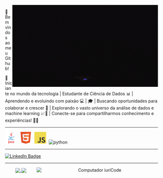 <img src="giphy.gif" wildth= "325px" align= "right">


🌱 Bem vindos ao meu Github!

🚀 Iniciante no mundo da tecnologia | Estudante de Ciência de Dados 📊 | Aprendendo e evoluindo com paixão 💻 | 🎓 | Buscando oportunidades para colaborar e crescer 🌱  | Explorando o vasto universo da análise de dados e machine learning 📈🤖 | Conecte-se para compartilharmos conhecimento e experiências! 🤝✨

---

<div>
  <img src="https://github.com/devicons/devicon/blob/master/icons/java/java-original-wordmark.svg" title="Java" alt="Java" width="40" height="40"/>&nbsp;
  <img src="https://github.com/devicons/devicon/blob/master/icons/html5/html5-original.svg" title="HTML5" alt="HTML" width="40" height="40"/>&nbsp;
  <img src="https://github.com/devicons/devicon/blob/master/icons/javascript/javascript-original.svg" title="JavaScript" alt="JavaScript" width="40" height="40"/>&nbsp;
  <img src= https://www.martincap.io/images/icons/devicon/python/python-original.svg "title="python" alt="python" width="40" height="40"/>&nbsp;
</div>

---
  <div id="badges">
  <a href = "https://www.linkedin.com/in/mariama-pereira-22613926b/">
    <img src="https://img.shields.io/badge/LinkedIn-blue?style=for-the-badge&logo=linkedin&logoColor=white" alt="LinkedIn Badge"/>
</div>

---
<div 
  align="center" style="margin-bottom:100px"> <img width=55% align="center"  src="https://github-readme-streak-stats.herokuapp.com?user=Mariamapereira&theme=radical&mode=weekly" /> <img width=40% align="center" src="https://github-readme-stats-git-main-Mariamapereira.vercel.app/api/top-langs/?username=Mariamapereira&show_icons=true&theme=radical&layout=compact" /> <img 
src="https://raw.githubusercontent.com/MicaelliMedeiros/micaellimedeiros/master/image/computer-illustration.png" min-width="400px" max-width="400px" width="400px" align="right" alt="Computador iuriCode">
</div>


